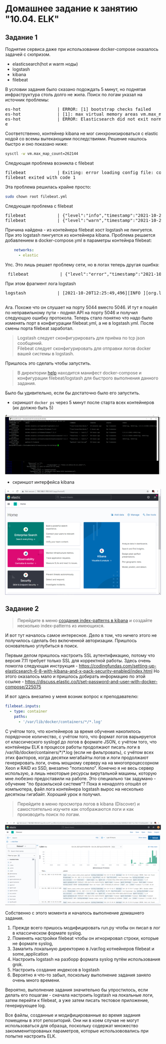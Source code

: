 # Домашнее задание к занятию "10.04. ELK"

<!--
## Дополнительные ссылки

При выполнении задания пользуйтесь вспомогательными ресурсами:

- [поднимаем elk в докер](https://www.elastic.co/guide/en/elastic-stack-get-started/current/get-started-docker.html)
- [поднимаем elk в докер с filebeat и докер логами](https://www.sarulabs.com/post/5/2019-08-12/sending-docker-logs-to-elasticsearch-and-kibana-with-filebeat.html)
- [конфигурируем logstash](https://www.elastic.co/guide/en/logstash/current/configuration.html)
- [плагины filter для logstash](https://www.elastic.co/guide/en/logstash/current/filter-plugins.html)
- [конфигурируем filebeat](https://www.elastic.co/guide/en/beats/libbeat/5.3/config-file-format.html)
- [привязываем индексы из elastic в kibana](https://www.elastic.co/guide/en/kibana/current/index-patterns.html)
- [как просматривать логи в kibana](https://www.elastic.co/guide/en/kibana/current/discover.html)
- [решение ошибки increase vm.max_map_count elasticsearch](https://stackoverflow.com/questions/42889241/how-to-increase-vm-max-map-count)

В процессе выполнения задания могут возникнуть также не указанные тут проблемы в зависимости от системы.

Используйте output stdout filebeat/kibana и api elasticsearch для изучения корня проблемы и ее устранения.

## Задание повышенной сложности

Не используйте директорию [help](./help) при выполнении домашнего задания.

-->

## Задание 1

Поднятие сервиса даже при использовании docker-compose оказалось задачей с сюпризом.
- elasticsearch(hot и warm ноды)
- logstash
- kibana
- filebeat

В условии задания было сказано подождать 5 минут, но поднятая инфраструктура столь долго не жила.
Поиск по логам указал на источник проблемы:
<pre>
es-hot              | ERROR: [1] bootstrap checks failed
es-hot              | [1]: max virtual memory areas vm.max_map_count [65530] is too low, increase to at least [262144]
es-hot              | ERROR: Elasticsearch did not exit normally - check the logs at /usr/share/elasticsearch/logs/es-docker-cluster.log
e</pre>

Соответственно, контейнер kibana не мог синхронизироваться с elastic нодой со всемы вытекающими последствиями. Решение нашлось быстро и оно показано ниже:

```bash
sysctl -w vm.max_map_count=262144
```

Следующая проблема возникла с filebeat
<pre>
filebeat            | Exiting: error loading config file: config file ("filebeat.yml") must be owned by the user identifier (uid=0) or root
filebeat exited with code 1
</pre>

Эта проблема решилась крайне просто:
```bash
sudo chown root filebeat.yml
```

Следующая проблема с filebeat
<pre>
filebeat            | {"level":"info","timestamp":"2021-10-20T11:32:58.284Z","caller":"pipeline/output.go:93","message":"Attempting to reconnect to backoff(async(tcp://logstash:5046)) with 11 reconnect attempt(s)"}
filebeat            | {"level":"warn","timestamp":"2021-10-20T11:33:00.900Z","caller":"transport/tcp.go:53","message":"DNS lookup failure \"logstash\": lookup logstash on 127.0.0.11:53: no such host"}
</pre>

Причина найдена - из контейнера filebeat хост logstash не пингуется. При это logstash пингуется из контейнера kibana. Проблема решается добавлением в docker-compose.yml в параметры контейнра filebeat: 
```yaml
    networks:
      - elastic
 ```
 Упс. Это лишь решает проблему сети, но в логах теперь другая ошибка:
 <pre>
 filebeat            | {"level":"error","timestamp":"2021-10-20T12:05:43.868Z","caller":"pipeline/output.go:100","message":"Failed to connect to backoff(async(tcp://logstash:5046)): dial tcp 172.19.0.4:5046: connect: connection refused"}
</pre>
 
 При этом фрагмент лога logstash
 <pre>
logstash            | [2021-10-20T12:25:49,496][INFO ][org.logstash.beats.Server] Starting server on port: 5044
 </pre>

Ага. Похоже что он слушает на порту 5044 вместо 5046.
И тут я пошёл по неправильному пути - поднял API на порту 5046 и получил следующую ошибку протокола. Теперь стало понятно что надо было изменять порт в конфигурации filebeat.yml, а не в logstash.yml. После смены порта filebeat заработал.

> Logstash следует сконфигурировать для приёма по tcp json сообщений.  
> Filebeat следует сконфигурировать для отправки логов docker вашей системы в logstash.  

Пришлось это сделать чтобы запустить.

> В директории [help](./help) находится манифест docker-compose и конфигурации filebeat/logstash для быстрого 
выполнения данного задания.

Было бы удивительно, если бы достаточно было его запустить. 

- скриншот `docker ps` через 5 минут после старта всех контейнеров (их должно быть 5)

![docker ps](./ELK-docker.png)

- скриншот интерфейса kibana

![Kibana screenshot](./Kibana.png)


## Задание 2

>Перейдите в меню [создания index-patterns  в kibana](http://localhost:5601/app/management/kibana/indexPatterns/create)
и создайте несколько index-patterns из имеющихся.

И вот тут началось самое интересное. Дело в том, что ничего этого не получилось сделать без включенной авторизации. Пришлось основательно углубиться в поиск.

Первым делом пришлось настроить SSL аутентификацию, потому что версия 7.11 требует только SSL для корректной работы. Здесь очень помогла следующая инструкция - https://codingfundas.com/setting-up-elasticsearch-6-8-with-kibana-and-x-pack-security-enabled/index.html Но этого оказалось мало и пришлось добирать информацию по этой ссылке - https://discuss.elastic.co/t/set-password-and-user-with-docker-compose/225075 

И вот здесь внезапно у меня возник вопрос к преподавателю:

```yaml
filebeat.inputs:
  - type: container
    paths:
      - '/var/lib/docker/containers/*/*.log'
```
С учётом того, что контейнеров за время обучения накопилось порядочное количество, с учётом того, что формат логов варьируется от классического syslogd до логов в формате JSON, с учётом того, что контейнеры ELK в процессе работы продолжают писать логи в /var/lib/docker/containers/\*/\*.log (если не фильтровать), с учётом всех этих факторов, когда десятки мегабайты логов и логи продолжают генерировать логи, очень мощному серверу на на многопроцессорном Xeon и RAID из SSD,  внезапно "попхолело". Конечно я не весь сервер использую, а лишь некоторые ресурсы вирутальной машины, которую мне любезно предоставили на работе. Это специально так задумано - обучение "по бразильской системе"? Пока я ненадолго отошёл от компьютера, файл лога контейнера logstash вырос на несколько десяткоы гигабайт. Хороший урок я получил.


> Перейдите в меню просмотра логов в kibana (Discover) и самостоятельно изучите как отображаются логи и как производить 
поиск по логам.

![Kibana yeah](./Kibana_works.png)

Собственно с этого момента и началось выполнение домашнего задания. 

1. Прежде всего пришось модифицировать run.py чтобы он писал в лог в классическом формате syslog.
2. Поменять настройки filebeat чтобы он игнорировал строки, которые не формате syslog,
3. Замапить локальную директорию в /var/log котнейнеров filebeat и some_application
4. Настроить logstash на разборр формата syslog путём использования grok.
5. Настроить создание индексов в logstash
6. Вероятно я что-то забыл, поскольку выполнение задания заняло очень много времени.

Вероятно, выполнение задания значительно бы упростилось, если делать его пошагам - сначала настроить logstash на локальные логи, затем перейти к filebeat, а уже затем писать тестовое приложение, генерирующее log.

Все файлы, созданные и модифицированные во время задания помещены в этот репозиторий. Они ни в коем случае не могут использоваться для образца, поскольку содержат множество закоммениторованых параметров, которые использововались при попытке настроить ELK.
